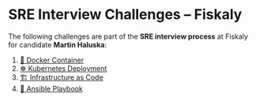 # SRE Interview Challenges – Fiskaly

The following challenges are part of the **SRE interview process** at Fiskaly for candidate **Martin Haluska**:

1. [🐳 Docker Container](https://github.com/pytamce/fiskaly/tree/main/1.Docker%20Container)
2. [☸️ Kubernetes Deployment](https://github.com/pytamce/fiskaly/tree/main/2.Kubernetes%20Deployment)
3. [🏗️ Infrastructure as Code](https://github.com/pytamce/fiskaly/tree/main/3.%20Infrastructure%20as%20Code)
4. [📜 Ansible Playbook](https://github.com/pytamce/fiskaly/tree/main/4.Ansible%20Playbook)
